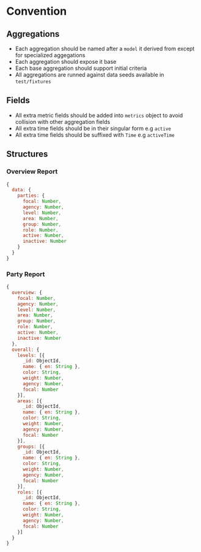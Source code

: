 # Convention

## Aggregations

- Each aggregation should be named after a `model` it derived from except for specialized aggegations
- Each aggregation should expose it base
- Each base aggregation should support initial criteria
- All aggregations are runned against data seeds available in `test/fixtures`

## Fields

- All extra metric fields should be added into `metrics` object to avoid collision with other aggregation fields
- All extra time fields should be in their singular form e.g `active`
- All extra time fields should be suffixed with `Time` e.g `activeTime`

## Structures

### Overview Report

```js
{
  data: {
    parties: {
      focal: Number,
      agency: Number,
      level: Number,
      area: Number,
      group: Number,
      role: Number,
      active: Number,
      inactive: Number
    }
  }
}
```

### Party Report

```js
{
  overview: {
    focal: Number,
    agency: Number,
    level: Number,
    area: Number,
    group: Number,
    role: Number,
    active: Number,
    inactive: Number
  },
  overall: {
    levels: [{
      _id: ObjectId,
      name: { en: String },
      color: String,
      weight: Number,
      agency: Number,
      focal: Number
    }],
    areas: [{
      _id: ObjectId,
      name: { en: String },
      color: String,
      weight: Number,
      agency: Number,
      focal: Number
    }],
    groups: [{
      _id: ObjectId,
      name: { en: String },
      color: String,
      weight: Number,
      agency: Number,
      focal: Number
    }],
    roles: [{
      _id: ObjectId,
      name: { en: String },
      color: String,
      weight: Number,
      agency: Number,
      focal: Number
    }]
  }
}
```
